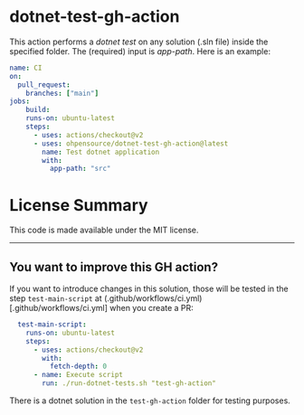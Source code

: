 # dotnet-test-gh-action

This action performs a _dotnet test_ on any solution (.sln file) inside the specified folder. The (required) input is _app-path_. Here is an example:

```yaml
name: CI
on:
  pull_request:
    branches: ["main"]
jobs:
    build:
    runs-on: ubuntu-latest
    steps:
      - uses: actions/checkout@v2
      - uses: ohpensource/dotnet-test-gh-action@latest
        name: Test dotnet application
        with:
          app-path: "src"
```
# License Summary

This code is made available under the MIT license.

---

## You want to improve this GH action?

If you want to introduce changes in this solution, those will be tested in the step `test-main-script` at (.github/workflows/ci.yml)[.github/workflows/ci.yml] when you create a PR:

```yml
  test-main-script:
    runs-on: ubuntu-latest
    steps:
      - uses: actions/checkout@v2
        with:
          fetch-depth: 0
      - name: Execute script
        run: ./run-dotnet-tests.sh "test-gh-action"
```

There is a dotnet solution in the `test-gh-action` folder for testing purposes.